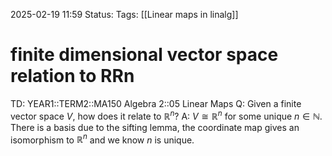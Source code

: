 2025-02-19 11:59
Status: 
Tags: [[Linear maps in linalg]]
# finite dimensional vector space relation to RRn

TD: YEAR1::TERM2::MA150 Algebra 2::05 Linear Maps
Q: Given a finite vector space $V$, how does it relate to $\mathbb{R}^{n}$?
A: $V \cong \mathbb{R}^n$ for some unique $n \in \mathbb{N}$.
There is a basis due to the sifting lemma, the coordinate map gives an isomorphism to $\mathbb{R}^{n}$ and we know $n$ is unique.
<!--ID: 1739966414560-->
